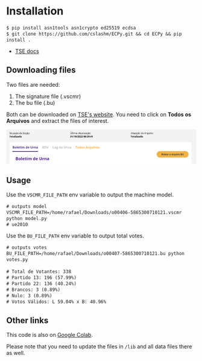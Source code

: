 # Installation

```
$ pip install asn1tools asn1crypto ed25519 ecdsa
$ git clone https://github.com/cslashm/ECPy.git && cd ECPy && pip install .
```

- [TSE docs](https://www.tre-mt.jus.br/eleicoes/eleicoes-2022/documentacao-tecnica-do-software-da-urna-eletronica)

## Downloading files

Two files are needed:

1. The signature file (.vscmr)
2. The bu file (.bu)

Both can be downloaded on [TSE's website](https://resultados.tse.jus.br/oficial/app/index.html#/eleicao;e=e545;uf=rj;ufbu=rj;mubu=58653;zn=0071;se=0121/dados-de-urna/boletim-de-urna). You need to click on **Todos os Arquivos** and extract the files of interest.

![Download instructions](static/print.png)

## Usage

Use the `VSCMR_FILE_PATH` env variable to output the machine model.

```
# outputs model
VSCMR_FILE_PATH=/home/rafael/Downloads/o00406-5865300710121.vscmr python model.py
# ue2010
```

Use the `BU_FILE_PATH` env variable to output total votes.

```
# outputs votes
BU_FILE_PATH=/home/rafael/Downloads/o00407-5865300710121.bu python votes.py

# Total de Votantes: 338
# Partido 13: 196 (57.99%)
# Partido 22: 136 (40.24%)
# Brancos: 3 (0.89%)
# Nulo: 3 (0.89%)
# Votos Válidos: L 59.04% x B: 40.96%
```

## Other links

This code is also on [Google Colab](https://colab.research.google.com/drive/1e61P6WZ7cRbSG8CWudVw8qLJSdOOXa7K?usp=sharing).

Please note that you need to update the files in `/lib` and all data files there as well.
